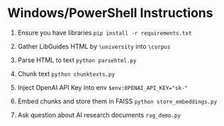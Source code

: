 # Windows/PowerShell Instructions

1. Ensure you have libraries
``pip install -r requirements.txt
``
2. Gather LibGuides HTML by ``\university`` into ``\corpus``

3. Parse HTML to text
``python parsehtml.py``

4. Chunk text
``python chunktexts.py``

5. Inject OpenAI API Key into env
``$env:OPENAI_API_KEY="sk-"``

6. Embed chunks and store them in FAISS
``python store_embeddings.py``

7. Ask question about AI research documents
``rag_demo.py``